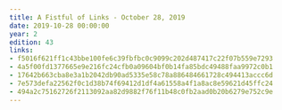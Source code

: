 ```yaml
---
title: A Fistful of Links - October 28, 2019
date: 2019-10-28 00:00:00
year: 2
edition: 43
links:
- f5016f621ff1c43bbe100fe6c39fbfbc0c9099c202d487417c22f07b559e7293
- 4a5f00fd1377665e9e216fc24cfb0a09604bf0b14fa85bdc49488faa9972c0b1
- 17642b663cba8e3a1b2042db90ad5335e58c78a886484661728c494413accc6d
- 7e573defa22562f0c1d38b74f69412d1df4a61558a4f1a8ac8e59621d45ffc24
- 494a2c75162726f2113092aa82d9882f76f11b48c0fb2aad0b20b6279e752c9e
---
```

